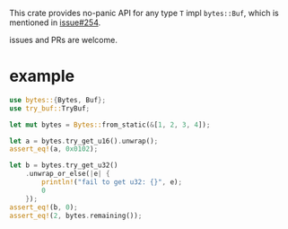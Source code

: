 This crate provides no-panic API for any type `T` impl `bytes::Buf`,
which is mentioned in [issue#254](https://github.com/tokio-rs/bytes/issues/254).

issues and PRs are welcome.

# example

```rust
use bytes::{Bytes, Buf};
use try_buf::TryBuf;

let mut bytes = Bytes::from_static(&[1, 2, 3, 4]);

let a = bytes.try_get_u16().unwrap();
assert_eq!(a, 0x0102);

let b = bytes.try_get_u32()
    .unwrap_or_else(|e| {
        println!("fail to get u32: {}", e);
        0
    });
assert_eq!(b, 0);
assert_eq!(2, bytes.remaining());
```
